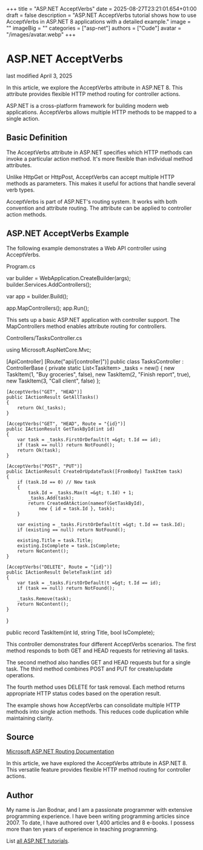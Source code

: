 +++
title = "ASP.NET AcceptVerbs"
date = 2025-08-27T23:21:01.654+01:00
draft = false
description = "ASP.NET AcceptVerbs tutorial shows how to use AcceptVerbs in ASP.NET 8 applications with a detailed example."
image = ""
imageBig = ""
categories = ["asp-net"]
authors = ["Cude"]
avatar = "/images/avatar.webp"
+++

# ASP.NET AcceptVerbs

last modified April 3, 2025

In this article, we explore the AcceptVerbs attribute in ASP.NET 8. This
attribute provides flexible HTTP method routing for controller actions.

ASP.NET is a cross-platform framework for building modern web applications.
AcceptVerbs allows multiple HTTP methods to be mapped to a single action.

## Basic Definition

The AcceptVerbs attribute in ASP.NET specifies which HTTP methods can invoke
a particular action method. It's more flexible than individual method attributes.

Unlike HttpGet or HttpPost, AcceptVerbs can accept multiple HTTP methods as
parameters. This makes it useful for actions that handle several verb types.

AcceptVerbs is part of ASP.NET's routing system. It works with both convention
and attribute routing. The attribute can be applied to controller action methods.

## ASP.NET AcceptVerbs Example

The following example demonstrates a Web API controller using AcceptVerbs.

Program.cs
  

var builder = WebApplication.CreateBuilder(args);
builder.Services.AddControllers();

var app = builder.Build();

app.MapControllers();
app.Run();

This sets up a basic ASP.NET application with controller support. The
MapControllers method enables attribute routing for controllers.

Controllers/TasksController.cs
  

using Microsoft.AspNetCore.Mvc;

[ApiController]
[Route("api/[controller]")]
public class TasksController : ControllerBase
{
    private static List&lt;TaskItem&gt; _tasks = new()
    {
        new TaskItem(1, "Buy groceries", false),
        new TaskItem(2, "Finish report", true),
        new TaskItem(3, "Call client", false)
    };

    [AcceptVerbs("GET", "HEAD")]
    public IActionResult GetAllTasks()
    {
        return Ok(_tasks);
    }

    [AcceptVerbs("GET", "HEAD", Route = "{id}")]
    public IActionResult GetTaskById(int id)
    {
        var task = _tasks.FirstOrDefault(t =&gt; t.Id == id);
        if (task == null) return NotFound();
        return Ok(task);
    }

    [AcceptVerbs("POST", "PUT")]
    public IActionResult CreateOrUpdateTask([FromBody] TaskItem task)
    {
        if (task.Id == 0) // New task
        {
            task.Id = _tasks.Max(t =&gt; t.Id) + 1;
            _tasks.Add(task);
            return CreatedAtAction(nameof(GetTaskById), 
                new { id = task.Id }, task);
        }
        
        var existing = _tasks.FirstOrDefault(t =&gt; t.Id == task.Id);
        if (existing == null) return NotFound();
        
        existing.Title = task.Title;
        existing.IsComplete = task.IsComplete;
        return NoContent();
    }

    [AcceptVerbs("DELETE", Route = "{id}")]
    public IActionResult DeleteTask(int id)
    {
        var task = _tasks.FirstOrDefault(t =&gt; t.Id == id);
        if (task == null) return NotFound();
        
        _tasks.Remove(task);
        return NoContent();
    }
}

public record TaskItem(int Id, string Title, bool IsComplete);

This controller demonstrates four different AcceptVerbs scenarios. The first
method responds to both GET and HEAD requests for retrieving all tasks.

The second method also handles GET and HEAD requests but for a single task.
The third method combines POST and PUT for create/update operations.

The fourth method uses DELETE for task removal. Each method returns appropriate
HTTP status codes based on the operation result.

The example shows how AcceptVerbs can consolidate multiple HTTP methods into
single action methods. This reduces code duplication while maintaining clarity.

## Source

[Microsoft ASP.NET Routing Documentation](https://learn.microsoft.com/en-us/aspnet/core/mvc/controllers/routing?view=aspnetcore-8.0#verb-constraints)

In this article, we have explored the AcceptVerbs attribute in ASP.NET 8. This
versatile feature provides flexible HTTP method routing for controller actions.

## Author

My name is Jan Bodnar, and I am a passionate programmer with extensive
programming experience. I have been writing programming articles since 2007.
To date, I have authored over 1,400 articles and 8 e-books. I possess more
than ten years of experience in teaching programming.

List [all ASP.NET tutorials](/all/#asp-net).